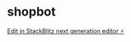 # shopbot

[Edit in StackBlitz next generation editor ⚡️](https://stackblitz.com/~/github.com/satyamisme/shopbot)